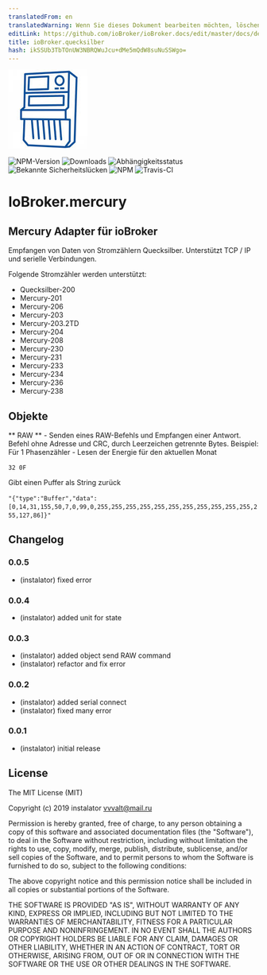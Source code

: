 ```yaml
---
translatedFrom: en
translatedWarning: Wenn Sie dieses Dokument bearbeiten möchten, löschen Sie bitte das Feld "translationsFrom". Andernfalls wird dieses Dokument automatisch erneut übersetzt
editLink: https://github.com/ioBroker/ioBroker.docs/edit/master/docs/de/adapterref/iobroker.mercury/README.md
title: ioBroker.quecksilber
hash: ikSSUb3TbTOnUW3NBRQWuJcu+dMe5mQdW8suNuSSWgo=
---
```

![Logo](../../../en/adapterref/iobroker.mercury/admin/mercury.png)

![NPM-Version](http://img.shields.io/npm/v/iobroker.mercury.svg)
![Downloads](https://img.shields.io/npm/dm/iobroker.mercury.svg)
![Abhängigkeitsstatus](https://img.shields.io/david/instalator/iobroker.mercury.svg)
![Bekannte Sicherheitslücken](https://snyk.io/test/github/instalator/ioBroker.mercury/badge.svg)
![NPM](https://nodei.co/npm/iobroker.mercury.png?downloads=true)
![Travis-CI](http://img.shields.io/travis/instalator/ioBroker.mercury/master.svg)

# IoBroker.mercury
## Mercury Adapter für ioBroker
Empfangen von Daten von Stromzählern Quecksilber.
Unterstützt TCP / IP und serielle Verbindungen.

Folgende Stromzähler werden unterstützt:

* Quecksilber-200
* Mercury-201
* Mercury-206
* Mercury-203
* Mercury-203.2TD
* Mercury-204
* Mercury-208
* Mercury-230
* Mercury-231
* Mercury-233
* Mercury-234
* Mercury-236
* Mercury-238

## Objekte
** RAW ** - Senden eines RAW-Befehls und Empfangen einer Antwort.
Befehl ohne Adresse und CRC, durch Leerzeichen getrennte Bytes. Beispiel: Für 1 Phasenzähler - Lesen der Energie für den aktuellen Monat

```
32 0F
```

Gibt einen Puffer als String zurück

```"{"type":"Buffer","data":[0,14,31,155,50,7,0,99,0,255,255,255,255,255,255,255,255,255,255,255,255,127,86]}"```

## Changelog

### 0.0.5
* (instalator) fixed error

### 0.0.4
* (instalator) added unit for state

### 0.0.3
* (instalator) added object send RAW command
* (instalator) refactor and fix error

### 0.0.2
* (instalator) added serial connect
* (instalator) fixed many error

### 0.0.1
* (instalator) initial release

## License
The MIT License (MIT)

Copyright (c) 2019 instalator <vvvalt@mail.ru>

Permission is hereby granted, free of charge, to any person obtaining a copy
of this software and associated documentation files (the "Software"), to deal
in the Software without restriction, including without limitation the rights
to use, copy, modify, merge, publish, distribute, sublicense, and/or sell
copies of the Software, and to permit persons to whom the Software is
furnished to do so, subject to the following conditions:

The above copyright notice and this permission notice shall be included in all
copies or substantial portions of the Software.

THE SOFTWARE IS PROVIDED "AS IS", WITHOUT WARRANTY OF ANY KIND, EXPRESS OR
IMPLIED, INCLUDING BUT NOT LIMITED TO THE WARRANTIES OF MERCHANTABILITY,
FITNESS FOR A PARTICULAR PURPOSE AND NONINFRINGEMENT. IN NO EVENT SHALL THE
AUTHORS OR COPYRIGHT HOLDERS BE LIABLE FOR ANY CLAIM, DAMAGES OR OTHER
LIABILITY, WHETHER IN AN ACTION OF CONTRACT, TORT OR OTHERWISE, ARISING FROM,
OUT OF OR IN CONNECTION WITH THE SOFTWARE OR THE USE OR OTHER DEALINGS IN THE
SOFTWARE.